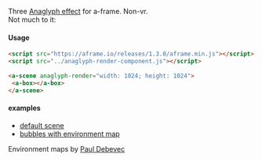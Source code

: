 
Three [Anaglyph effect](https://threejs.org/examples/#webgl_effects_anaglyph) for a-frame. Non-vr. <br>
Not much to it:

#### Usage
 ```html
<script src="https://aframe.io/releases/1.3.0/aframe.min.js"></script>
<script src="../anaglyph-render-component.js"></script>
    
<a-scene anaglyph-render="width: 1024; height: 1024">
  <a-box></a-box>
</a-scene>
```
    
#### examples
- [default scene](https://gftruj.github.io/webzamples/aframe/effects/examples/basic.html)
- [bubbles with environment map](https://gftruj.github.io/webzamples/aframe/effects/examples/bubbles.html)

Environment maps by [Paul Debevec](https://www.pauldebevec.com/)

